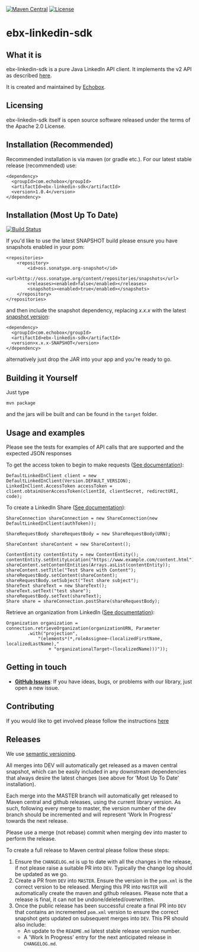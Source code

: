 [![Maven Central](https://img.shields.io/maven-central/v/com.echobox/ebx-linkedin-sdk.svg?label=Maven%20Central)](https://search.maven.org/search?q=g:%22com.echobox%22%20AND%20a:%22ebx-linkedin-sdk%22) [![License](https://img.shields.io/badge/License-Apache%202.0-blue.svg)](https://raw.githubusercontent.com/ebx/ebx-linkedin-sdk/master/LICENSE) 

# ebx-linkedin-sdk

## What it is

ebx-linkedin-sdk is a pure Java LinkedIn API client. It implements the v2 API as described 
[here](https://docs.microsoft.com/en-us/linkedin/).

It is created and maintained by [Echobox](http://echobox.com).

## Licensing

ebx-linkedin-sdk itself is open source software released under the terms of the Apache 2.0 License.

## Installation (Recommended)

Recommended installation is via maven (or gradle etc.). For our latest stable release (recommended) 
use:

```
<dependency>
  <groupId>com.echobox</groupId>
  <artifactId>ebx-linkedin-sdk</artifactId>
  <version>1.0.4</version>
</dependency>
```

## Installation (Most Up To Date)
[![Build Status](https://travis-ci.org/ebx/ebx-linkedin-sdk.svg?branch=dev)](https://travis-ci.org/ebx/ebx-linkedin-sdk)

If you'd like to use the latest SNAPSHOT build please ensure you have snapshots enabled in your pom:

```
<repositories>
    <repository>
        <id>oss.sonatype.org-snapshot</id>
        <url>http://oss.sonatype.org/content/repositories/snapshots</url>
        <releases><enabled>false</enabled></releases>
        <snapshots><enabled>true</enabled></snapshots>
    </repository>
</repositories>
```

and then include the snapshot dependency, replacing *x.x.x* with the latest 
[snapshot version](https://github.com/ebx/ebx-linkedin-sdk/blob/dev/pom.xml):

```
<dependency>
  <groupId>com.echobox</groupId>
  <artifactId>ebx-linkedin-sdk</artifactId>
  <version>x.x.x-SNAPSHOT</version>
</dependency>
```

alternatively just drop the JAR into your app and you're ready to go.

## Building it Yourself

Just type

    mvn package
    
and the jars will be built and can be found in the `target` folder. 

## Usage and examples

Please see the tests for examples of API calls that are supported and the expected JSON responses

To get the access token to begin to make requests ([See
documentation](https://docs.microsoft.com/en-us/linkedin/shared/authentication/authorization-code-flow?context=linkedin/marketing/context])):

    DefaultLinkedInClient client = new DefaultLinkedInClient(Version.DEFAULT_VERSION);
    LinkedInClient.AccessToken accessToken = client.obtainUserAccessToken(clientId, clientSecret, redirectURI, code);

To create a LinkedIn Share
([See documentation](https://docs.microsoft.com/en-us/linkedin/marketing/integrations/community-management/shares/share-api#post-shares)):

    ShareConnection shareConnection = new ShareConnection(new DefaultLinkedInClient(authToken));
    
    ShareRequestBody shareRequestBody = new ShareRequestBody(URN);
    
    ShareContent shareContent = new ShareContent();
    
    ContentEntity contentEntity = new ContentEntity();
    contentEntity.setEntityLocation("https://www.example.com/content.html");
    shareContent.setContentEntities(Arrays.asList(contentEntity));
    shareContent.setTitle("Test Share with Content");
    shareRequestBody.setContent(shareContent);
    shareRequestBody.setSubject("Test share subject");
    ShareText shareText = new ShareText();
    shareText.setText("test share");
    shareRequestBody.setText(shareText);
    Share share = shareConnection.postShare(shareRequestBody);

Retrieve an organization from LinkedIn 
([See documentation](https://docs.microsoft.com/en-us/linkedin/marketing/integrations/community-management/organizations/organization-lookup-api#retrieve-organizations)):
    
    Organization organization = connection.retrieveOrganization(organizationURN, Parameter
            .with("projection",
                "(elements*(*,roleAssignee~(localizedFirstName, localizedLastName),"
                    + "organizationalTarget~(localizedName)))"));

## Getting in touch

* **[GitHub Issues](https://github.com/ebx/ebx-linkedin-sdk/issues/new)**: If you have ideas, bugs, 
or problems with our library, just open a new issue.

## Contributing

If you would like to get involved please follow the instructions 
[here](https://github.com/ebx/ebx-linkedin-sdk/tree/master/CONTRIBUTING.md)

## Releases

We use [semantic versioning](https://semver.org/).

All merges into DEV will automatically get released as a maven central snapshot, which can be easily
included in any downstream dependencies that always desire the latest changes (see above for 
'Most Up To Date' installation).

Each merge into the MASTER branch will automatically get released to Maven central and github 
releases, using the current library version. As such, following every merge to master, the version 
number of the dev branch should be incremented and will represent 'Work In Progress' towards the 
next release. 

Please use a merge (not rebase) commit when merging dev into master to perform the release.

To create a full release to Maven central please follow these steps:
1. Ensure the `CHANGELOG.md` is up to date with all the changes in the release, if not please raise 
a suitable PR into `DEV`. Typically the change log should be updated as we go.
3. Create a PR from `DEV` into `MASTER`. Ensure the version in the `pom.xml` is the 
correct version to be released. Merging this PR into `MASTER` will automatically create the maven 
and github releases. Please note that a release is final, it can not be undone/deleted/overwritten.
5. Once the public release has been successful create a final PR into `DEV` that contains an 
incremented `pom.xml` version to ensure the correct snapshot gets updated on subsequent merges
into `DEV`. This PR should also include:
    * An update to the `README.md` latest stable release version number.
    * A 'Work In Progress' entry for the next anticipated release in `CHANGELOG.md`.
